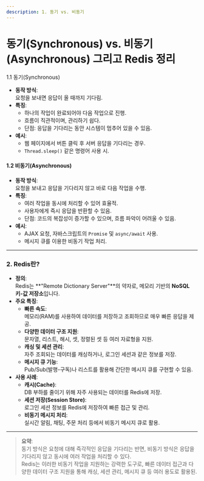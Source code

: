 ```yaml
---
description: 1. 동기 vs. 비동기
---
```


# 동기(Synchronous) vs. 비동기(Asynchronous) 그리고 Redis 정리

1.1 동기(Synchronous)

* **동작 방식**:\
  요청을 보내면 응답이 올 때까지 기다림.
* **특징**:
  * 하나의 작업이 완료되어야 다음 작업으로 진행.
  * 흐름이 직관적이며, 관리하기 쉽다.
  * 단점: 응답을 기다리는 동안 시스템이 멈추어 있을 수 있음.
* **예시**:
  * 웹 페이지에서 버튼 클릭 후 서버 응답을 기다리는 경우.
  * `Thread.sleep()` 같은 명령어 사용 시.

#### 1.2 비동기(Asynchronous)

* **동작 방식**:\
  요청을 보내고 응답을 기다리지 않고 바로 다음 작업을 수행.
* **특징**:
  * 여러 작업을 동시에 처리할 수 있어 효율적.
  * 사용자에게 즉시 응답을 반환할 수 있음.
  * 단점: 코드의 복잡성이 증가할 수 있으며, 흐름 파악이 어려울 수 있음.
* **예시**:
  * AJAX 요청, 자바스크립트의 `Promise` 및 `async/await` 사용.
  * 메시지 큐를 이용한 비동기 작업 처리.

***

### 2. Redis란?

* **정의**:\
  Redis는 \*\*"Remote Dictionary Server"\*\*의 약자로, 메모리 기반의 **NoSQL 키-값 저장소**입니다.
* **주요 특징**:
  * **빠른 속도**:\
    메모리(RAM)를 사용하여 데이터를 저장하고 조회하므로 매우 빠른 응답을 제공.
  * **다양한 데이터 구조 지원**:\
    문자열, 리스트, 해시, 셋, 정렬된 셋 등 여러 자료형을 지원.
  * **캐싱 및 세션 관리**:\
    자주 조회되는 데이터를 캐싱하거나, 로그인 세션과 같은 정보를 저장.
  * **메시지 큐 기능**:\
    Pub/Sub(발행-구독)나 리스트를 활용해 간단한 메시지 큐를 구현할 수 있음.
* **사용 사례**:
  * **캐시(Cache)**:\
    DB 부하를 줄이기 위해 자주 사용되는 데이터를 Redis에 저장.
  * **세션 저장(Session Store)**:\
    로그인 세션 정보를 Redis에 저장하여 빠른 접근 및 관리.
  * **비동기 메시지 처리**:\
    실시간 알림, 채팅, 주문 처리 등에서 비동기 메시지 큐로 활용.

***

> **요약**:\
> 동기 방식은 요청에 대해 즉각적인 응답을 기다리는 반면, 비동기 방식은 응답을 기다리지 않고 동시에 여러 작업을 처리할 수 있다.\
> Redis는 이러한 비동기 작업을 지원하는 강력한 도구로, 빠른 데이터 접근과 다양한 데이터 구조 지원을 통해 캐싱, 세션 관리, 메시지 큐 등 여러 용도로 활용된.
